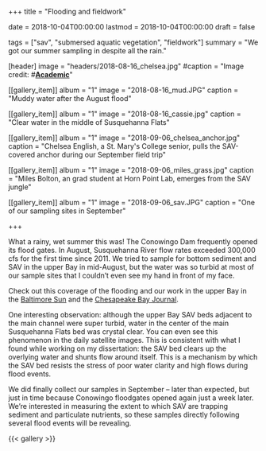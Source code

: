 +++
title = "Flooding and fieldwork"

date = 2018-10-04T00:00:00 
lastmod = 2018-10-04T00:00:00
draft = false

tags = ["sav", "submersed aquatic vegetation", "fieldwork"]
summary = "We got our summer sampling in despite all the rain."


[header]
image = "headers/2018-08-16_chelsea.jpg"
#caption = "Image credit: #[**Academic**](https://github.com/gcushen/hugo-academic/)"

[[gallery_item]]
album = "1"
image = "2018-08-16_mud.JPG"
caption = "Muddy water after the August flood"

[[gallery_item]]
album = "1"
image = "2018-08-16_cassie.jpg"
caption = "Clear water in the middle of Susquehanna Flats"

[[gallery_item]]
album = "1"
image = "2018-09-06_chelsea_anchor.jpg"
caption = "Chelsea English, a St. Mary's College senior, pulls the SAV-covered anchor during our September field trip"

[[gallery_item]]
album = "1"
image = "2018-09-06_miles_grass.jpg"
caption = "Miles Bolton, an grad student at Horn Point Lab, emerges from the SAV jungle"

[[gallery_item]]
album = "1"
image = "2018-09-06_sav.JPG"
caption = "One of our sampling sites in September"

+++

What a rainy, wet summer this was! The Conowingo Dam frequently opened its flood gates. In August, Susquehanna River flow rates exceeded 300,000 cfs for the first time since 2011. We tried to sample for bottom sediment and SAV in the upper Bay in mid-August, but the water was so turbid at most of our sample sites that I couldn’t even see my hand in front of my face. 

Check out this coverage of the flooding and our work in the upper Bay in the [Baltimore Sun](http://www.baltimoresun.com/news/maryland/environment/bs-md-chesapeake-flooding-impact-20180815-story.html) and the [Chesapeake Bay Journal](https://www.bayjournal.com/article/washed_away_torrential_rains_threaten_bay_restoration_gains). 

One interesting observation: although the upper Bay SAV beds adjacent to the main channel were super turbid, water in the center of the main Susquehanna Flats bed was crystal clear. You can even see this phenomenon in the daily satellite images. This is consistent with what I found while working on my dissertation: the SAV bed clears up the overlying water and shunts flow around itself. This is a mechanism by which the SAV bed resists the stress of poor water clarity and high flows during flood events.

We did finally collect our samples in September – later than expected, but just in time because Conowingo floodgates opened again just a week later. We’re interested in measuring the extent to which SAV are trapping sediment and particulate nutrients, so these samples directly following several flood events will be revealing.

{{< gallery >}}
